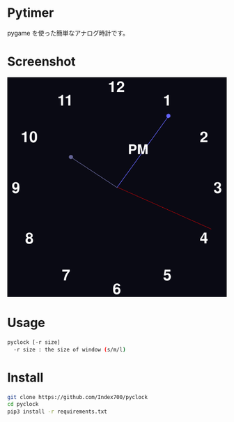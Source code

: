 # Pytimer

pygame を使った簡単なアナログ時計です。

# Screenshot
![screenshot](./figure/screen.png)
# Usage
```bash
pyclock [-r size] 
  -r size : the size of window (s/m/l) 
```
# Install
```bash
git clone https://github.com/Index700/pyclock
cd pyclock
pip3 install -r requirements.txt
```

